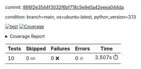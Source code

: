 commit: [866f2e3544f3032f6bf718c5e8e0a42eeea044da](https://github.com/rcmdnk/hydra-utils/tree/866f2e3544f3032f6bf718c5e8e0a42eeea044da)

condition: branch=main, os=ubuntu-latest, python_version=3.13

[![test](https://github.com/rcmdnk/hydra-utils/actions/workflows/test.yml/badge.svg)](https://github.com/rcmdnk/hydra-utils/actions/runs/16433199124)
<a href="https://github.com/rcmdnk/hydra-utils/blob/866f2e3544f3032f6bf718c5e8e0a42eeea044da/README.md"><img alt="Coverage" src="https://img.shields.io/badge/Coverage-72%25-yellow.svg" /></a><details><summary>Coverage Report </summary><table><tr><th>File</th><th>Stmts</th><th>Miss</th><th>Cover</th><th>Missing</th></tr><tbody><tr><td colspan="5"><b>src/hydra_utils</b></td></tr><tr><td>&nbsp; &nbsp;<a href="https://github.com/rcmdnk/hydra-utils/blob/866f2e3544f3032f6bf718c5e8e0a42eeea044da/src/hydra_utils/utils.py">utils.py</a></td><td>184</td><td>54</td><td>71%</td><td><a href="https://github.com/rcmdnk/hydra-utils/blob/866f2e3544f3032f6bf718c5e8e0a42eeea044da/src/hydra_utils/utils.py#L12">12</a>, <a href="https://github.com/rcmdnk/hydra-utils/blob/866f2e3544f3032f6bf718c5e8e0a42eeea044da/src/hydra_utils/utils.py#L20-L25">20&ndash;25</a>, <a href="https://github.com/rcmdnk/hydra-utils/blob/866f2e3544f3032f6bf718c5e8e0a42eeea044da/src/hydra_utils/utils.py#L76-L78">76&ndash;78</a>, <a href="https://github.com/rcmdnk/hydra-utils/blob/866f2e3544f3032f6bf718c5e8e0a42eeea044da/src/hydra_utils/utils.py#L84-L85">84&ndash;85</a>, <a href="https://github.com/rcmdnk/hydra-utils/blob/866f2e3544f3032f6bf718c5e8e0a42eeea044da/src/hydra_utils/utils.py#L107">107</a>, <a href="https://github.com/rcmdnk/hydra-utils/blob/866f2e3544f3032f6bf718c5e8e0a42eeea044da/src/hydra_utils/utils.py#L109">109</a>, <a href="https://github.com/rcmdnk/hydra-utils/blob/866f2e3544f3032f6bf718c5e8e0a42eeea044da/src/hydra_utils/utils.py#L133">133</a>, <a href="https://github.com/rcmdnk/hydra-utils/blob/866f2e3544f3032f6bf718c5e8e0a42eeea044da/src/hydra_utils/utils.py#L136-L137">136&ndash;137</a>, <a href="https://github.com/rcmdnk/hydra-utils/blob/866f2e3544f3032f6bf718c5e8e0a42eeea044da/src/hydra_utils/utils.py#L154-L157">154&ndash;157</a>, <a href="https://github.com/rcmdnk/hydra-utils/blob/866f2e3544f3032f6bf718c5e8e0a42eeea044da/src/hydra_utils/utils.py#L159-L160">159&ndash;160</a>, <a href="https://github.com/rcmdnk/hydra-utils/blob/866f2e3544f3032f6bf718c5e8e0a42eeea044da/src/hydra_utils/utils.py#L175-L177">175&ndash;177</a>, <a href="https://github.com/rcmdnk/hydra-utils/blob/866f2e3544f3032f6bf718c5e8e0a42eeea044da/src/hydra_utils/utils.py#L182-L184">182&ndash;184</a>, <a href="https://github.com/rcmdnk/hydra-utils/blob/866f2e3544f3032f6bf718c5e8e0a42eeea044da/src/hydra_utils/utils.py#L197-L200">197&ndash;200</a>, <a href="https://github.com/rcmdnk/hydra-utils/blob/866f2e3544f3032f6bf718c5e8e0a42eeea044da/src/hydra_utils/utils.py#L211-L214">211&ndash;214</a>, <a href="https://github.com/rcmdnk/hydra-utils/blob/866f2e3544f3032f6bf718c5e8e0a42eeea044da/src/hydra_utils/utils.py#L216">216</a>, <a href="https://github.com/rcmdnk/hydra-utils/blob/866f2e3544f3032f6bf718c5e8e0a42eeea044da/src/hydra_utils/utils.py#L241-L253">241&ndash;253</a>, <a href="https://github.com/rcmdnk/hydra-utils/blob/866f2e3544f3032f6bf718c5e8e0a42eeea044da/src/hydra_utils/utils.py#L272">272</a>, <a href="https://github.com/rcmdnk/hydra-utils/blob/866f2e3544f3032f6bf718c5e8e0a42eeea044da/src/hydra_utils/utils.py#L279">279</a>, <a href="https://github.com/rcmdnk/hydra-utils/blob/866f2e3544f3032f6bf718c5e8e0a42eeea044da/src/hydra_utils/utils.py#L304">304</a>, <a href="https://github.com/rcmdnk/hydra-utils/blob/866f2e3544f3032f6bf718c5e8e0a42eeea044da/src/hydra_utils/utils.py#L307-L310">307&ndash;310</a>, <a href="https://github.com/rcmdnk/hydra-utils/blob/866f2e3544f3032f6bf718c5e8e0a42eeea044da/src/hydra_utils/utils.py#L314">314</a></td></tr><tr><td><b>TOTAL</b></td><td><b>195</b></td><td><b>54</b></td><td><b>72%</b></td><td>&nbsp;</td></tr></tbody></table></details>

| Tests | Skipped | Failures | Errors | Time |
| ----- | ------- | -------- | -------- | ------------------ |
| 10 | 0 :zzz: | 0 :x: | 0 :fire: | 3.507s :stopwatch: |

